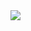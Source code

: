 <a href='http://code.google.com/p/seek-for-android/wiki/AccessControlIntroduction'>
<img src='http://seek-for-android.googlecode.com/svn/wiki/img/ARA_overview.png' />
</a>
